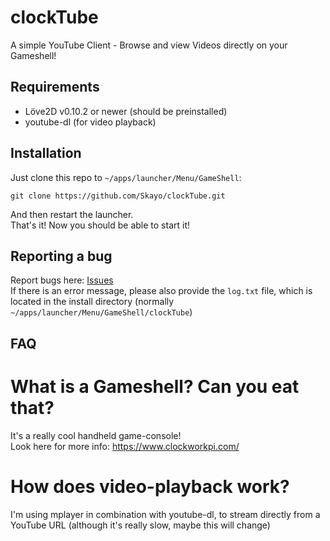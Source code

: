 # clockTube
A simple YouTube Client - Browse and view Videos directly on your Gameshell!

## Requirements

- Löve2D v0.10.2 or newer (should be preinstalled)
- youtube-dl (for video playback)

## Installation

Just clone this repo to ``~/apps/launcher/Menu/GameShell``:
```shell
git clone https://github.com/Skayo/clockTube.git
```
And then restart the launcher.  
That's it! Now you should be able to start it!


## Reporting a bug

Report bugs here: [Issues](https://github.com/Skayo/clockTube/issues)  
If there is an error message, please also provide the ``log.txt`` file, which is located in the install directory (normally ``~/apps/launcher/Menu/GameShell/clockTube``)

## FAQ

# What is a Gameshell? Can you eat that?

It's a really cool handheld game-console!  
Look here for more info: https://www.clockworkpi.com/

# How does video-playback work?

I'm using mplayer in combination with youtube-dl, to stream directly from a YouTube URL (although it's really slow, maybe this will change) 
